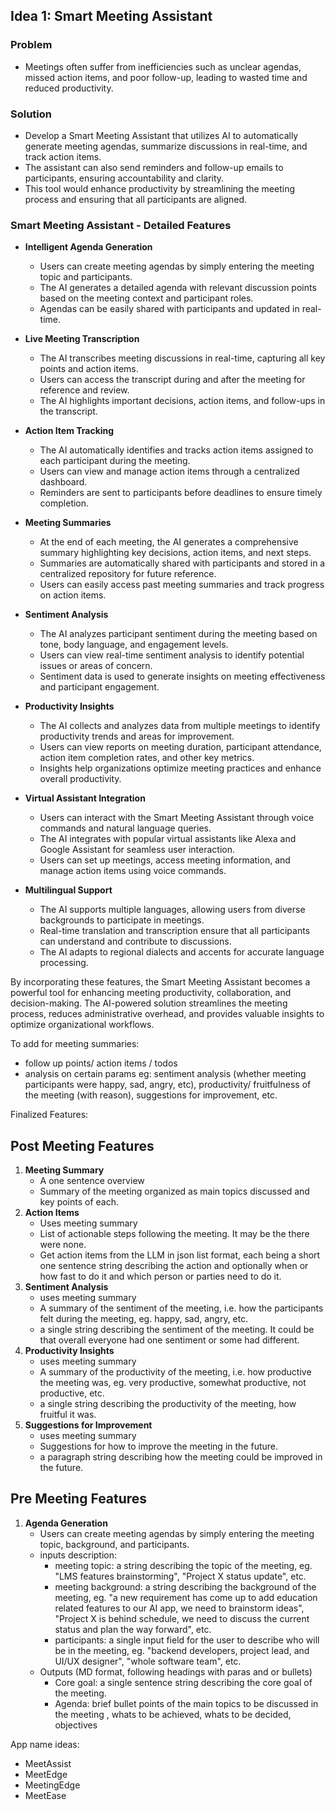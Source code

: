 ## Idea 1: Smart Meeting Assistant

### Problem
- Meetings often suffer from inefficiencies such as unclear agendas, missed action items, and poor follow-up, leading to wasted time and reduced productivity.

### Solution
- Develop a Smart Meeting Assistant that utilizes AI to automatically generate meeting agendas, summarize discussions in real-time, and track action items.
- The assistant can also send reminders and follow-up emails to participants, ensuring accountability and clarity.
- This tool would enhance productivity by streamlining the meeting process and ensuring that all participants are aligned.

### Smart Meeting Assistant - Detailed Features

- **Intelligent Agenda Generation**
  - Users can create meeting agendas by simply entering the meeting topic and participants.
  - The AI generates a detailed agenda with relevant discussion points based on the meeting context and participant roles.
  - Agendas can be easily shared with participants and updated in real-time.

- **Live Meeting Transcription**
  - The AI transcribes meeting discussions in real-time, capturing all key points and action items.
  - Users can access the transcript during and after the meeting for reference and review.
  - The AI highlights important decisions, action items, and follow-ups in the transcript.

- **Action Item Tracking**
  - The AI automatically identifies and tracks action items assigned to each participant during the meeting.
  - Users can view and manage action items through a centralized dashboard.
  - Reminders are sent to participants before deadlines to ensure timely completion.

- **Meeting Summaries**
  - At the end of each meeting, the AI generates a comprehensive summary highlighting key decisions, action items, and next steps.
  - Summaries are automatically shared with participants and stored in a centralized repository for future reference.
  - Users can easily access past meeting summaries and track progress on action items.

- **Sentiment Analysis**
  - The AI analyzes participant sentiment during the meeting based on tone, body language, and engagement levels.
  - Users can view real-time sentiment analysis to identify potential issues or areas of concern.
  - Sentiment data is used to generate insights on meeting effectiveness and participant engagement.

- **Productivity Insights**
  - The AI collects and analyzes data from multiple meetings to identify productivity trends and areas for improvement.
  - Users can view reports on meeting duration, participant attendance, action item completion rates, and other key metrics.
  - Insights help organizations optimize meeting practices and enhance overall productivity.

- **Virtual Assistant Integration**
  - Users can interact with the Smart Meeting Assistant through voice commands and natural language queries.
  - The AI integrates with popular virtual assistants like Alexa and Google Assistant for seamless user interaction.
  - Users can set up meetings, access meeting information, and manage action items using voice commands.

- **Multilingual Support**
  - The AI supports multiple languages, allowing users from diverse backgrounds to participate in meetings.
  - Real-time translation and transcription ensure that all participants can understand and contribute to discussions.
  - The AI adapts to regional dialects and accents for accurate language processing.

By incorporating these features, the Smart Meeting Assistant becomes a powerful tool for enhancing meeting productivity, collaboration, and decision-making. The AI-powered solution streamlines the meeting process, reduces administrative overhead, and provides valuable insights to optimize organizational workflows.


To add for meeting summaries:
- follow up points/ action items / todos
- analysis on certain params eg: sentiment analysis (whether meeting participants were happy, sad, angry, etc), productivity/ fruitfulness of the meeting (with reason), suggestions for improvement, etc.


Finalized Features:
## Post Meeting Features
1. **Meeting Summary**
    - A one sentence overview
    - Summary of the meeting organized as main topics discussed and key points of each.
2. **Action Items**
    - Uses meeting summary
    - List of actionable steps following the meeting. It may be the there were none.
    - Get action items from the LLM in json list format, each being a short one sentence string describing the action and optionally when or how fast to do it and which person or parties need to do it.
3. **Sentiment Analysis**
    - uses meeting summary
    - A summary of the sentiment of the meeting, i.e. how the participants felt during the meeting, eg. happy, sad, angry, etc.
    - a single string describing the sentiment of the meeting. It could be that overall everyone had one sentiment or some had different.
4. **Productivity Insights**
    - uses meeting summary
    - A summary of the productivity of the meeting, i.e. how productive the meeting was, eg. very productive, somewhat productive, not productive, etc.
    - a single string describing the productivity of the meeting, how fruitful it was.
5. **Suggestions for Improvement**
    - uses meeting summary
    - Suggestions for how to improve the meeting in the future.
    - a paragraph string describing how the meeting could be improved in the future.

## Pre Meeting Features
1. **Agenda Generation**
    - Users can create meeting agendas by simply entering the meeting topic, background, and participants.
    - inputs description:
        - meeting topic: a string describing the topic of the meeting, eg. "LMS features brainstorming", "Project X status update", etc.
        - meeting background: a string describing the background of the meeting, eg. "a new requirement has come up to add education related features to our AI app, we need to brainstorm ideas", "Project X is behind schedule, we need to discuss the current status and plan the way forward", etc.
        - participants: a single input field for the user to describe who will be in the meeting, eg. "backend developers, project lead, and UI/UX designer", "whole software team", etc.
    - Outputs (MD format, following headings with paras and or bullets)
        - Core goal: a single sentence string describing the core goal of the meeting.
        - Agenda: brief bullet points of the main topics to be discussed in the meeting , whats to be achieved, whats to be decided, objectives

App name ideas:
- MeetAssist
- MeetEdge
- MeetingEdge
- MeetEase
